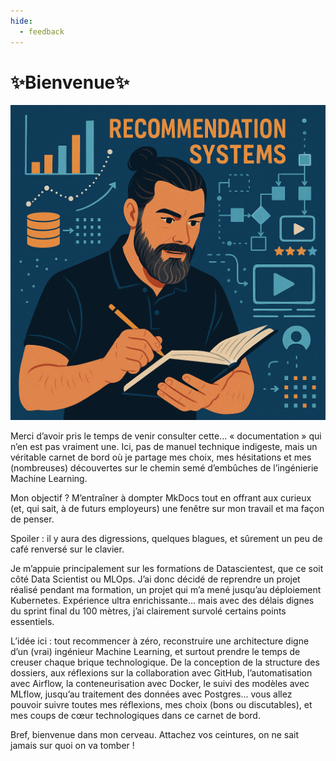 ```yaml
---
hide:
  - feedback
---
```


# ✨Bienvenue✨

<img src="assets/index.png" alt="Photo de profil" class="profil-photo">

Merci d’avoir pris le temps de venir consulter cette… « documentation » qui n’en est pas vraiment une. Ici, pas de manuel technique indigeste, mais un véritable carnet de bord où je partage mes choix, mes hésitations et mes (nombreuses) découvertes sur le chemin semé d’embûches de l’ingénierie Machine Learning.

Mon objectif ? M’entraîner à dompter MkDocs tout en offrant aux curieux (et, qui sait, à de futurs employeurs) une fenêtre sur mon travail et ma façon de penser.

Spoiler : il y aura des digressions, quelques blagues, et sûrement un peu de café renversé sur le clavier.

Je m’appuie principalement sur les formations de Datascientest, que ce soit côté Data Scientist ou MLOps. J’ai donc décidé de reprendre un projet réalisé pendant ma formation, un projet qui m’a mené jusqu’au déploiement Kubernetes. Expérience ultra enrichissante… mais avec des délais dignes du sprint final du 100 mètres, j’ai clairement survolé certains points essentiels.

L’idée ici : tout recommencer à zéro, reconstruire une architecture digne d’un (vrai) ingénieur Machine Learning, et surtout prendre le temps de creuser chaque brique technologique. De la conception de la structure des dossiers, aux réflexions sur la collaboration avec GitHub, l’automatisation avec Airflow, la conteneurisation avec Docker, le suivi des modèles avec MLflow, jusqu’au traitement des données avec Postgres… vous allez pouvoir suivre toutes mes réflexions, mes choix (bons ou discutables), et mes coups de cœur technologiques dans ce carnet de bord.

Bref, bienvenue dans mon cerveau. Attachez vos ceintures, on ne sait jamais sur quoi on va tomber !
